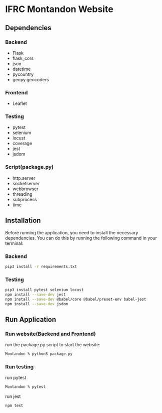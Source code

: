 # IFRC Montandon Website

## Dependencies

### Backend
- Flask
- flask_cors
- json
- datetime
- pycountry
- geopy.geocoders

### Frontend
- Leaflet

### Testing
- pytest
- selenium
- locust
- coverage
- jest
- jsdom


### Script(package.py)
- http.server
- socketserver
- webbrowser
- threading
- subprocess
- time

## Installation
Before running the application, you need to install the necessary dependencies. You can do this by running the following command in your terminal:

### Backend
```bash
pip3 install -r requirements.txt
```

### Testing

```bash
pip3 install pytest selenium locust
npm install --save-dev jest
npm install --save-dev @babel/core @babel/preset-env babel-jest
npm install --save-dev jsdom
```



## Run Application

### Run website(Backend and Frontend)
run the package.py script to start the website:

```bash
Montandon % python3 package.py
```

### Run testing

run pytest

```bash
Montandon % pytest
```

run jest

```bash
npm test
```

